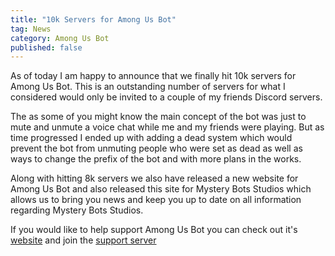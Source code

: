 ```yaml
---
title: "10k Servers for Among Us Bot"
tag: News
category: Among Us Bot
published: false
---
```


As of today I am happy to announce that we finally hit 10k servers for Among Us Bot. This is an outstanding number of servers for what I considered would only be invited to a couple of my friends Discord servers. 

The as some of you might know the main concept of the bot was just to mute and unmute a voice chat while me and my friends were playing. But as time progressed I ended up with adding a dead system which would prevent the bot from unmuting people who were set as dead as well as ways to change the prefix of the bot and with more plans in the works.

Along with hitting 8k servers we also have released a new website for Among Us Bot and also released this site for Mystery Bots Studios which allows us to bring you news and keep you up to date on all information regarding Mystery Bots Studios.

If you would like to help support Among Us Bot you can check out it's [website](https://aub.mysterybots.com) and join the [support server](https://discord.gg/AD2a24y)